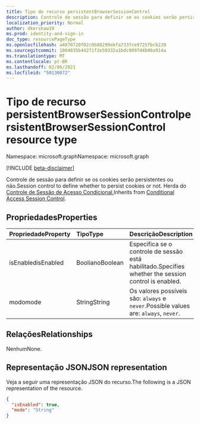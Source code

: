 ```yaml
---
title: Tipo de recurso persistentBrowserSessionControl
description: Controle de sessão para definir se os cookies serão persistentes ou não.
localization_priority: Normal
author: dkershaw10
ms.prod: identity-and-sign-in
doc_type: resourcePageType
ms.openlocfilehash: a4870720f02c0b88299ebfa7337ce9725fbcb220
ms.sourcegitcommit: 1004835b44271f2e50332a1bdc9097d4b06a914a
ms.translationtype: MT
ms.contentlocale: pt-BR
ms.lasthandoff: 02/06/2021
ms.locfileid: "50130872"
---
```

# <a name="persistentbrowsersessioncontrol-resource-type"></a><span data-ttu-id="7bbc5-103">Tipo de recurso persistentBrowserSessionControl</span><span class="sxs-lookup"><span data-stu-id="7bbc5-103">persistentBrowserSessionControl resource type</span></span>

<span data-ttu-id="7bbc5-104">Namespace: microsoft.graph</span><span class="sxs-lookup"><span data-stu-id="7bbc5-104">Namespace: microsoft.graph</span></span>

[!INCLUDE [beta-disclaimer](../../includes/beta-disclaimer.md)]

<span data-ttu-id="7bbc5-105">Controle de sessão para definir se os cookies serão persistentes ou não.</span><span class="sxs-lookup"><span data-stu-id="7bbc5-105">Session control to define whether to persist cookies or not.</span></span> <span data-ttu-id="7bbc5-106">Herda do [Controle de Sessão de Acesso Condicional.](conditionalaccesssessioncontrol.md)</span><span class="sxs-lookup"><span data-stu-id="7bbc5-106">Inherits from [Conditional Access Session Control](conditionalaccesssessioncontrol.md).</span></span>

## <a name="properties"></a><span data-ttu-id="7bbc5-107">Propriedades</span><span class="sxs-lookup"><span data-stu-id="7bbc5-107">Properties</span></span>

| <span data-ttu-id="7bbc5-108">Propriedade</span><span class="sxs-lookup"><span data-stu-id="7bbc5-108">Property</span></span>     | <span data-ttu-id="7bbc5-109">Tipo</span><span class="sxs-lookup"><span data-stu-id="7bbc5-109">Type</span></span>        | <span data-ttu-id="7bbc5-110">Descrição</span><span class="sxs-lookup"><span data-stu-id="7bbc5-110">Description</span></span> |
|:-------------|:------------|:------------|
|<span data-ttu-id="7bbc5-111">isEnabled</span><span class="sxs-lookup"><span data-stu-id="7bbc5-111">isEnabled</span></span>     |<span data-ttu-id="7bbc5-112">Booliano</span><span class="sxs-lookup"><span data-stu-id="7bbc5-112">Boolean</span></span>      | <span data-ttu-id="7bbc5-113">Especifica se o controle de sessão está habilitado.</span><span class="sxs-lookup"><span data-stu-id="7bbc5-113">Specifies whether the session control is enabled.</span></span> |
|<span data-ttu-id="7bbc5-114">modo</span><span class="sxs-lookup"><span data-stu-id="7bbc5-114">mode</span></span>|<span data-ttu-id="7bbc5-115">String</span><span class="sxs-lookup"><span data-stu-id="7bbc5-115">String</span></span>| <span data-ttu-id="7bbc5-116">Os valores possíveis são: `always` e `never`.</span><span class="sxs-lookup"><span data-stu-id="7bbc5-116">Possible values are: `always`, `never`.</span></span>|

## <a name="relationships"></a><span data-ttu-id="7bbc5-117">Relações</span><span class="sxs-lookup"><span data-stu-id="7bbc5-117">Relationships</span></span>

<span data-ttu-id="7bbc5-118">Nenhum</span><span class="sxs-lookup"><span data-stu-id="7bbc5-118">None.</span></span>

## <a name="json-representation"></a><span data-ttu-id="7bbc5-119">Representação JSON</span><span class="sxs-lookup"><span data-stu-id="7bbc5-119">JSON representation</span></span>

<span data-ttu-id="7bbc5-120">Veja a seguir uma representação JSON do recurso.</span><span class="sxs-lookup"><span data-stu-id="7bbc5-120">The following is a JSON representation of the resource.</span></span>

<!-- {
  "blockType": "resource",
  "optionalProperties": [

  ],
  "@odata.type": "microsoft.graph.persistentBrowserSessionControl",
  "baseType": "microsoft.graph.conditionalAccessSessionControl"
}-->

```json
{
  "isEnabled": true,
  "mode": "String"
}
```

<!-- uuid: 16cd6b66-4b1a-43a1-adaf-3a886856ed98
2019-02-04 14:57:30 UTC -->
<!-- {
  "type": "#page.annotation",
  "description": "persistentBrowserSessionControl resource",
  "keywords": "",
  "section": "documentation",
  "tocPath": ""
}-->

